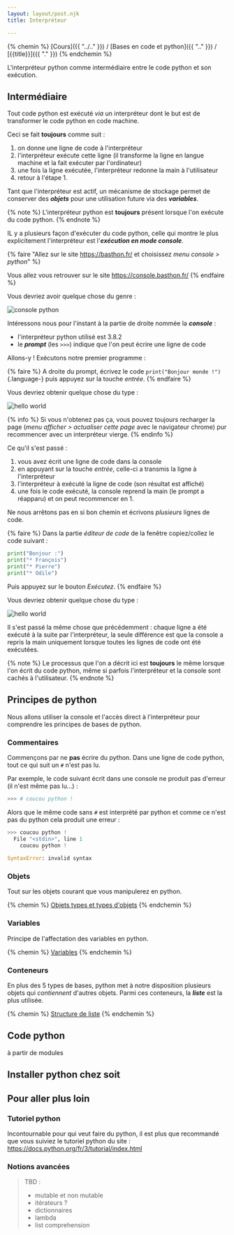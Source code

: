```yaml
---
layout: layout/post.njk 
title: Interpréteur

---
```


{% chemin %}
[Cours]({{ "../.." }}) / [Bases en code et python]({{ ".." }}) / [{{title}}]({{ "." }})
{% endchemin %}

<!-- début résumé -->

L'interpréteur python comme intermédiaire entre le code python et son exécution.

<!-- fin résumé -->

## Intermédiaire

Tout code python est exécuté *via* un interpréteur dont le but est de transformer le code python en code machine.

Ceci se fait **toujours** comme suit :

1. on donne une ligne de code à l'interpréteur
2. l'interpréteur exécute cette ligne (il transforme la ligne en langue machine et la fait exécuter par l'ordinateur)
3. une fois la ligne exécutée, l'interpréteur redonne la main à l'utilisateur
4. retour à l'étape 1.

Tant que l'interpréteur est actif, un mécanisme de stockage permet de conserver des ***objets*** pour une utilisation future via des ***variables***.

{% note %}
L'interpréteur python est **toujours** présent lorsque l'on exécute du code python.
{% endnote %}

IL y a plusieurs façon d'exécuter du code python, celle qui montre le plus explicitement l'interpréteur est l'***exécution en mode console***.

{% faire "Allez sur le site <https://basthon.fr/> et choisissez *menu console > python*" %}

Vous allez vous retrouver sur le site <https://console.basthon.fr/>
{% endfaire %}

Vous devriez avoir quelque chose du genre :

![console python](console-1.png)

Intéressons nous pour l'instant à la partie de droite nommée la ***console*** :

* l'interpréteur python utilisé est 3.8.2
* le ***prompt*** (les `>>>`) indique que l'on peut écrire une ligne de code

Allons-y ! Exécutons notre premier programme :

{% faire %}
A droite du prompt, écrivez le code `print("Bonjour monde !")`{.language-} puis appuyez sur la touche *entrée*.
{% endfaire %}

Vous devriez obtenir quelque chose du type :

![hello world](console-2.png)

{% info %}
Si vous n'obtenez pas ça, vous pouvez toujours recharger la page (*menu afficher > actualiser cette page* avec le navigateur chrome) pur recommencer avec un interpréteur vierge.
{% endinfo %}

Ce qu'il s'est passé :

1. vous avez écrit une ligne de code dans la console
2. en appuyant sur la touche *entrée*, celle-ci a transmis la ligne à l'interpréteur
3. l'interpréteur à exécuté la ligne de code (son résultat est affiché)
4. une fois le code exécuté, la console reprend la main (le prompt a réapparu) et on peut recommencer en 1.

Ne nous arrêtons pas en si bon chemin et écrivons *plusieurs* lignes de code.

{% faire %}
Dans la partie *éditeur de code* de la fenêtre copiez/collez le code suivant :

```python
print("Bonjour :")
print("* François")
print("* Pierre")
print("* Odile")
```

Puis appuyez sur le bouton *Exécutez*.
{% endfaire %}

Vous devriez obtenir quelque chose du type :

![hello world](console-3.png)

Il s'est passé la même chose que précédemment : chaque ligne a été exécuté à la suite par l'interpréteur, la seule différence est que la console a repris la main uniquement lorsque toutes les lignes de code ont été exécutées.

{% note %}
Le processus que l'on a décrit ici est **toujours** le même lorsque l'on écrit du code python, même si parfois l'interpréteur et la console sont cachés à l'utilisateur.
{% endnote %}

## Principes de python

Nous allons utiliser la console et l'accès direct à l'interpréteur pour comprendre les principes de bases de python.

### Commentaires

Commençons par ne **pas** écrire du python. Dans une ligne de code python, tout ce qui suit un `#` n'est pas lu.

Par exemple, le code suivant écrit dans une console ne produit pas d'erreur (il n'est même pas lu...) :

```python
>>> # coucou python !
```

Alors que le même code sans `#` est interprété par python et comme ce n'est pas du python cela produit une erreur :

```python
>>> coucou python !
  File "<stdin>", line 1
    coucou python !
           ^
SyntaxError: invalid syntax
```

### Objets

Tout sur les objets courant que vous manipulerez en python.

{% chemin %}
[Objets types et types d'objets](objets-types)
{% endchemin %}

### Variables

Principe de l'affectation des variables en python.

{% chemin %}
[Variables](variables)
{% endchemin %}

### Conteneurs

En plus des 5 types de bases, python met à notre disposition plusieurs objets qui *contiennent* d'autres objets. Parmi ces conteneurs, la ***liste*** est la plus utilisée.

{% chemin %}
[Structure de liste](listes)
{% endchemin %}

## Code python

à partir de modules

## Installer python chez soit

## Pour aller plus loin

### Tutoriel python

Incontournable pour qui veut faire du python, il est plus que recommandé que vous suiviez le tutoriel python du site : <https://docs.python.org/fr/3/tutorial/index.html>

### Notions avancées

> TBD :
> * mutable et non mutable
> * itérateurs ?
> * dictionnaires
> * lambda
> * list comprehension

